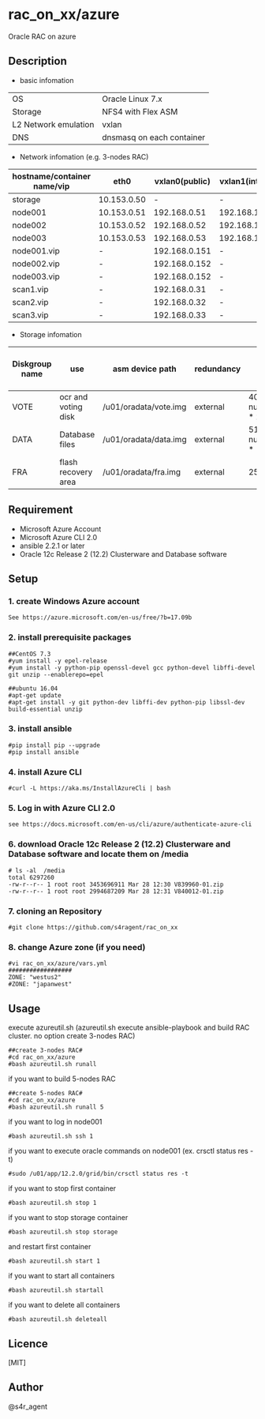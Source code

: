 rac_on_xx/azure
====

 Oracle RAC on azure

## Description
- basic infomation

|||
|-----|-----|
|OS|Oracle Linux 7.x|
|Storage|NFS4 with Flex ASM|
|L2 Network emulation|vxlan|
|DNS|dnsmasq on each container|

- Network infomation (e.g. 3-nodes RAC)

|hostname/container name/vip|eth0|vxlan0(public)|vxlan1(internal)|vxlan2(asm)|
|--------|--------|-------|-------|-------|
|storage|10.153.0.50|-|-|-|
|node001|10.153.0.51|192.168.0.51|192.168.100.51|192.168.200.51|
|node002|10.153.0.52|192.168.0.52|192.168.100.52|192.168.200.52|
|node003|10.153.0.53|192.168.0.53|192.168.100.53|192.168.200.53|
|node001.vip|-|192.168.0.151|-|-|
|node002.vip|-|192.168.0.152|-|-|
|node003.vip|-|192.168.0.152|-|-|
|scan1.vip|-|192.168.0.31|-|-|
|scan2.vip|-|192.168.0.32|-|-|
|scan3.vip|-|192.168.0.33|-|-|


- Storage infomation 

|Diskgroup name|use|asm device path|redundancy|size(MB)|size(MB)(e.g. 3-nodes RAC)|
|--------|--------|-------|-------|-------|-------|
|VOTE|ocr and voting disk|/u01/oradata/vote.img|external| 40960 + ( num_of_nodes * 2048 )|47104|
|DATA|Database files|/u01/oradata/data.img|external| 5120 + ( num_of_nodes * 1024 ) |8192|
|FRA|flash recovery area|/u01/oradata/fra.img|external|25600|25600|


## Requirement
- Microsoft Azure Account
- Microsoft Azure CLI 2.0
- ansible 2.2.1 or later
- Oracle 12c Release 2 (12.2) Clusterware and Database software 



## Setup
### 1. create Windows Azure account
    See https://azure.microsoft.com/en-us/free/?b=17.09b
### 2. install prerequisite packages
    ##CentOS 7.3
    #yum install -y epel-release
    #yum install -y python-pip openssl-devel gcc python-devel libffi-devel git unzip --enablerepo=epel
    
    ##ubuntu 16.04
    #apt-get update
    #apt-get install -y git python-dev libffi-dev python-pip libssl-dev build-essential unzip


### 3. install ansible
    #pip install pip --upgrade
    #pip install ansible    
### 4. install Azure CLI
    #curl -L https://aka.ms/InstallAzureCli | bash
### 5. Log in with Azure CLI 2.0
    see https://docs.microsoft.com/en-us/cli/azure/authenticate-azure-cli
### 6. download Oracle 12c Release 2 (12.2) Clusterware and Database software and locate them on /media
    # ls -al  /media
    total 6297260
    -rw-r--r-- 1 root root 3453696911 Mar 28 12:30 V839960-01.zip
    -rw-r--r-- 1 root root 2994687209 Mar 28 12:31 V840012-01.zip
### 7. cloning an Repository
    #git clone https://github.com/s4ragent/rac_on_xx
### 8. change Azure zone (if you need)
    #vi rac_on_xx/azure/vars.yml
    ##################
    ZONE: "westus2"
    #ZONE: "japanwest"
## Usage
execute azureutil.sh   (azureutil.sh execute ansible-playbook and build RAC cluster. no option create 3-nodes RAC)

    ##create 3-nodes RAC#
    #cd rac_on_xx/azure
    #bash azureutil.sh runall

if you want to build 5-nodes RAC

    ##create 5-nodes RAC#
    #cd rac_on_xx/azure
    #bash azureutil.sh runall 5

if you want to log in node001

    #bash azureutil.sh ssh 1

if you want to execute oracle commands on node001 (ex. crsctl status res -t)

    #sudo /u01/app/12.2.0/grid/bin/crsctl status res -t

if you want to stop first container

    #bash azureutil.sh stop 1

if you want to stop storage container

    #bash azureutil.sh stop storage

and restart first container

    #bash azureutil.sh start 1
    
if you want to start all containers

    #bash azureutil.sh startall

if you want to delete all containers

    #bash azureutil.sh deleteall

## Licence
[MIT]

## Author
@s4r_agent
